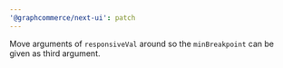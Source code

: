 ```yaml
---
'@graphcommerce/next-ui': patch
---
```


Move arguments of `responsiveVal` around so the `minBreakpoint` can be given as third argument.
